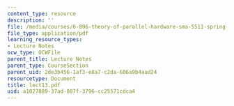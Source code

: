 ```yaml
---
content_type: resource
description: ''
file: /media/courses/6-896-theory-of-parallel-hardware-sma-5511-spring-2004/a102788937ad807f3796cc25571cdca4_lect13.pdf
file_type: application/pdf
learning_resource_types:
- Lecture Notes
ocw_type: OCWFile
parent_title: Lecture Notes
parent_type: CourseSection
parent_uid: 2de3b456-1af3-e8a7-c2da-606a9b4aad24
resourcetype: Document
title: lect13.pdf
uid: a1027889-37ad-807f-3796-cc25571cdca4
---
```

